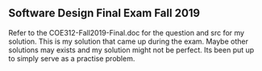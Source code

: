 ## Software Design Final Exam Fall 2019

Refer to the COE312-Fall2019-Final.doc for the question and src for my solution. This is my solution that came up during the exam. Maybe other solutions may exists and my solution might not be perfect. Its been put up to simply serve as a practise problem. 
